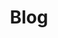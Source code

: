 ---
layout: tag-list
type: page
title: Blog
slug: blog
sidebar: true
order: 2
description: >
  Anything about cybersecurity.
---